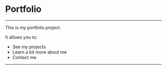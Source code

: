 # Portfolio

---

This is my portfolio project.

It allows you to:

- See my projects
- Learn a bit more about me
- Contact me

---
